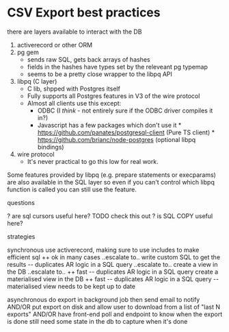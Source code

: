 # CSV Export best practices

there are layers available to interact with the DB

1. activerecord or other ORM
2. pg gem
    * sends raw SQL, gets back arrays of hashes
    * fields in the hashes have types set by the releveant pg typemap
    * seems to be a pretty close wrapper to the libpq API
3. libpq (C layer)
    * C lib, shpped with Postgres itself
    * Fully supports all Postgres features in V3 of the wire protocol
    * Almost all clients use this except:
      * ODBC (I _think_ - not entirely sure if the ODBC driver compiles it in?)
      * Javascript has a few packages which don't use it
            * https://github.com/panates/postgresql-client (Pure TS client)
            * https://github.com/brianc/node-postgres (optional libpq bindings)
4. wire protocol
   * It's never practical to go this low for real work.

Some features provided by libpq (e.g. prepare statements or execparams) are also available in the SQL layer so even if you can't control which libpq function is called you can still use the feature.

questions

? are sql cursors useful here? TODO check this out
? is SQL COPY useful here?

strategies

synchronous
  use activerecord, making sure to use includes to make efficient sql
    ++ ok in many cases
  ..escalate to..
  write custom SQL to get the results
    -- duplicates AR logic in a SQL query
  ..escalate to..
  create a view in the DB
  ..escalate to..
    ++ fast
    -- duplicates AR logic in a SQL query
  create a materialised view in the DB
    ++ fast
    -- duplicates AR logic in a SQL query
    -- materialised view needs to be kept up to date

asynchronous
  do export in background job then
    send email to notify
    AND/OR
    put export on disk and allow user to download from a list of "last N exports"
    AND/OR
    have front-end poll and endpoint to know when the export is done
      still need some state in the db to capture when it's done